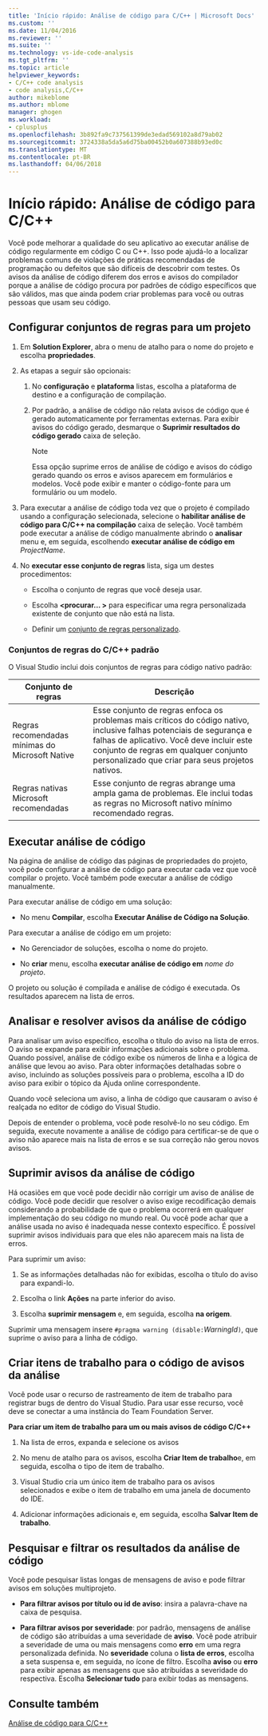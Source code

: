 ```yaml
---
title: 'Início rápido: Análise de código para C/C++ | Microsoft Docs'
ms.custom: ''
ms.date: 11/04/2016
ms.reviewer: ''
ms.suite: ''
ms.technology: vs-ide-code-analysis
ms.tgt_pltfrm: ''
ms.topic: article
helpviewer_keywords:
- C/C++ code analysis
- code analysis,C/C++
author: mikeblome
ms.author: mblome
manager: ghogen
ms.workload:
- cplusplus
ms.openlocfilehash: 3b892fa9c737561399de3edad569102a8d79ab02
ms.sourcegitcommit: 3724338a5da5a6d75ba00452b0a607388b93ed0c
ms.translationtype: MT
ms.contentlocale: pt-BR
ms.lasthandoff: 04/06/2018
---
```

# <a name="quickstart-code-analysis-for-cc"></a>Início rápido: Análise de código para C/C++

Você pode melhorar a qualidade do seu aplicativo ao executar análise de código regularmente em código C ou C++. Isso pode ajudá-lo a localizar problemas comuns de violações de práticas recomendadas de programação ou defeitos que são difíceis de descobrir com testes. Os avisos da análise de código diferem dos erros e avisos do compilador porque a análise de código procura por padrões de código específicos que são válidos, mas que ainda podem criar problemas para você ou outras pessoas que usam seu código.

## <a name="configure-rule-sets-for-a-project"></a>Configurar conjuntos de regras para um projeto

1. Em **Solution Explorer**, abra o menu de atalho para o nome do projeto e escolha **propriedades**.

2. As etapas a seguir são opcionais:

    1. No **configuração** e **plataforma** listas, escolha a plataforma de destino e a configuração de compilação.

    2. Por padrão, a análise de código não relata avisos de código que é gerado automaticamente por ferramentas externas. Para exibir avisos do código gerado, desmarque o **Suprimir resultados do código gerado** caixa de seleção.

        > [!NOTE]
        > Essa opção suprime erros de análise de código e avisos do código gerado quando os erros e avisos aparecem em formulários e modelos. Você pode exibir e manter o código-fonte para um formulário ou um modelo.

3. Para executar a análise de código toda vez que o projeto é compilado usando a configuração selecionada, selecione o **habilitar análise de código para C/C++ na compilação** caixa de seleção. Você também pode executar a análise de código manualmente abrindo o **analisar** menu e, em seguida, escolhendo **executar análise de código em** *ProjectName*.

4. No **executar esse conjunto de regras** lista, siga um destes procedimentos:

    - Escolha o conjunto de regras que você deseja usar.

    - Escolha  **\<procurar... >** para especificar uma regra personalizada existente de conjunto que não está na lista.

    - Definir um [conjunto de regras personalizado](../code-quality/how-to-create-a-custom-rule-set.md).

### <a name="standard-cc-rule-sets"></a>Conjuntos de regras do C/C++ padrão

O Visual Studio inclui dois conjuntos de regras para código nativo padrão:

|Conjunto de regras|Descrição|
|--------------|-----------------|
|Regras recomendadas mínimas do Microsoft Native|Esse conjunto de regras enfoca os problemas mais críticos do código nativo, inclusive falhas potenciais de segurança e falhas de aplicativo. Você deve incluir este conjunto de regras em qualquer conjunto personalizado que criar para seus projetos nativos.|
|Regras nativas Microsoft recomendadas|Esse conjunto de regras abrange uma ampla gama de problemas. Ele inclui todas as regras no Microsoft nativo mínimo recomendado regras.|

## <a name="run-code-analysis"></a>Executar análise de código

Na página de análise de código das páginas de propriedades do projeto, você pode configurar a análise de código para executar cada vez que você compilar o projeto. Você também pode executar a análise de código manualmente.

Para executar análise de código em uma solução:

- No menu **Compilar**, escolha **Executar Análise de Código na Solução**.

 Para executar a análise de código em um projeto:

- No Gerenciador de soluções, escolha o nome do projeto.

- No **criar** menu, escolha **executar análise de código em** *nome do projeto*.

 O projeto ou solução é compilada e análise de código é executada. Os resultados aparecem na lista de erros.

## <a name="analyze-and-resolve-code-analysis-warnings"></a>Analisar e resolver avisos da análise de código

Para analisar um aviso específico, escolha o título do aviso na lista de erros. O aviso se expande para exibir informações adicionais sobre o problema. Quando possível, análise de código exibe os números de linha e a lógica de análise que levou ao aviso. Para obter informações detalhadas sobre o aviso, incluindo as soluções possíveis para o problema, escolha a ID do aviso para exibir o tópico da Ajuda online correspondente.

Quando você seleciona um aviso, a linha de código que causaram o aviso é realçada no editor de código do Visual Studio.

Depois de entender o problema, você pode resolvê-lo no seu código. Em seguida, execute novamente a análise de código para certificar-se de que o aviso não aparece mais na lista de erros e se sua correção não gerou novos avisos.

## <a name="suppress-code-analysis-warnings"></a>Suprimir avisos da análise de código

Há ocasiões em que você pode decidir não corrigir um aviso de análise de código. Você pode decidir que resolver o aviso exige recodificação demais considerando a probabilidade de que o problema ocorrerá em qualquer implementação do seu código no mundo real. Ou você pode achar que a análise usada no aviso é inadequada nesse contexto específico. É possível suprimir avisos individuais para que eles não aparecem mais na lista de erros.

Para suprimir um aviso:

1. Se as informações detalhadas não for exibidas, escolha o título do aviso para expandi-lo.

2. Escolha o link **Ações** na parte inferior do aviso.

3. Escolha **suprimir mensagem** e, em seguida, escolha **na origem**.

 Suprimir uma mensagem insere `#pragma warning (disable:`*WarningId*`)`, que suprime o aviso para a linha de código.

## <a name="create-work-items-for-code-analysis-warnings"></a>Criar itens de trabalho para o código de avisos da análise

Você pode usar o recurso de rastreamento de item de trabalho para registrar bugs de dentro do Visual Studio. Para usar esse recurso, você deve se conectar a uma instância do Team Foundation Server.

**Para criar um item de trabalho para um ou mais avisos de código C/C++**

1. Na lista de erros, expanda e selecione os avisos

2. No menu de atalho para os avisos, escolha **Criar Item de trabalho**e, em seguida, escolha o tipo de item de trabalho.

3. Visual Studio cria um único item de trabalho para os avisos selecionados e exibe o item de trabalho em uma janela de documento do IDE.

4. Adicionar informações adicionais e, em seguida, escolha **Salvar Item de trabalho**.

## <a name="search-and-filter-code-analysis-results"></a>Pesquisar e filtrar os resultados da análise de código

Você pode pesquisar listas longas de mensagens de aviso e pode filtrar avisos em soluções multiprojeto.

- **Para filtrar avisos por título ou id de aviso**: insira a palavra-chave na caixa de pesquisa.

- **Para filtrar avisos por severidade**: por padrão, mensagens de análise de código são atribuídas a uma severidade de **aviso**. Você pode atribuir a severidade de uma ou mais mensagens como **erro** em uma regra personalizada definida. No **severidade** coluna o **lista de erros**, escolha a seta suspensa e, em seguida, no ícone de filtro. Escolha **aviso** ou **erro** para exibir apenas as mensagens que são atribuídas a severidade do respectiva. Escolha **Selecionar tudo** para exibir todas as mensagens.

## <a name="see-also"></a>Consulte também

[Análise de código para C/C++](../code-quality/code-analysis-for-c-cpp-overview.md)